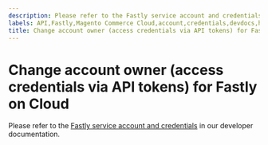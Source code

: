 ```yaml
---
description: Please refer to the Fastly service account and credentials in our developer documentation.
labels: API,Fastly,Magento Commerce Cloud,account,credentials,devdocs,how to,Adobe Commerce
title: Change account owner (access credentials via API tokens) for Fastly on Cloud
---
```


# Change account owner (access credentials via API tokens) for Fastly on Cloud

Please refer to the [Fastly service account and credentials](https://devdocs.magento.com/guides/v2.3/cloud/cdn/cloud-fastly.html#fastly-service-account-and-credentials) in our developer documentation.